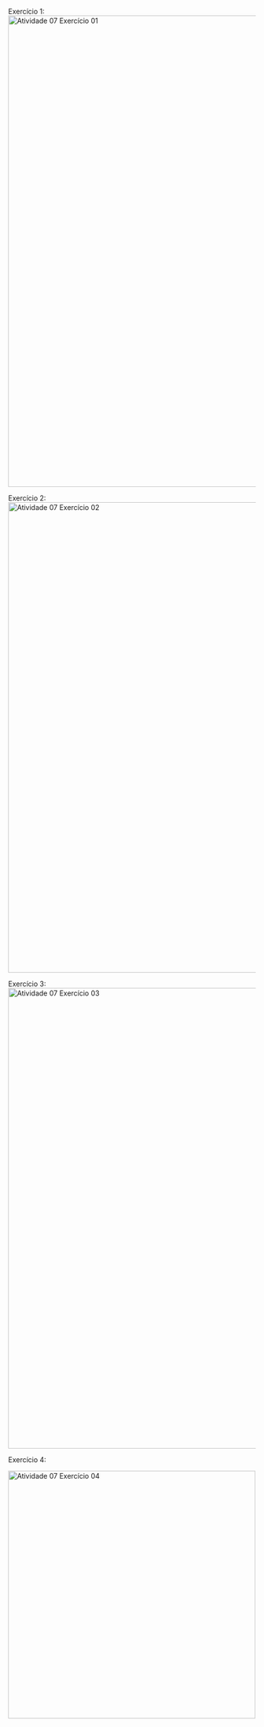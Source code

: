 Exercício 1:
<img width="957" alt="Atividade 07 Exercício 01" src="https://github.com/user-attachments/assets/05ba6a41-fa29-4c40-9bce-04b86dfc2a1f">

Exercício 2: 
<img width="955" alt="Atividade 07 Exercício 02" src="https://github.com/user-attachments/assets/a82906f6-8d58-47ba-b4f3-4676bc47fb6d">

Exercício 3:
<img width="935" alt="Atividade 07 Exercício 03" src="https://github.com/user-attachments/assets/cb0ea81a-1d1c-4632-9226-d7652add3af1">

Exercício 4: 

<img width="503" alt="Atividade 07 Exercício 04" src="https://github.com/user-attachments/assets/ec30e9cc-b608-4e24-97e5-f5e670835231">
